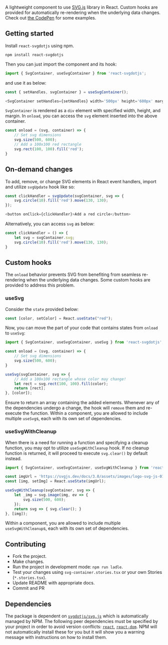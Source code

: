 A lightweight component to use [SVG.js](https://svgjs.dev/docs/3.1/) library in React. Custom hooks are provided for automatically re-rendering when the underlying data changes. Check out [the CodePen](https://codepen.io/Mohamad-Mehdi-Rajaei/pen/poBdRBO) for some examples.

## Getting started

Install `react-svgdotjs` using npm.

```shell
npm install react-svgdotjs
```

Then you can just import the component and its hook:

```js
import { SvgContainer, useSvgContainer } from 'react-svgdotjs';
```

and use it as below:

```js
const { setHandles, svgContainer } = useSvgContainer();
```

```js
<SvgContainer setHandles={setHandles} width='500px' height='600px' margin='0 auto' onload={onload}/>
```

`SvgContainer` is rendered as a `div` element with specified width, height, and margin. In `onload`, you can access the `svg` element inserted into the above container.

```js
const onload = (svg, container) => {
    // Set svg dimensions 
    svg.size(500, 600);
    // Add a 100x100 red rectangle
    svg.rect(100, 100).fill('red');
}
```

## On-demand changes

To add, remove, or change SVG elements in React event handlers, import and utilize `svgUpdate` hook like so:

```js
const clickHandler = svgUpdate(svgContainer, svg => {
    svg.circle(10).fill('red').move(130, 130);
});
```

```js
<button onClick={clickHandler}>Add a red circle</button>
```

Alternatively, you can access `svg` as below:

```js
const clickHandler = () => {
    let svg = svgContainer.svg;
    svg.circle(10).fill('red').move(130, 130);
}
```

## Custom hooks

The `onload` behavior prevents SVG from benefiting from seamless re-rendering when the underlying data changes. Some custom hooks are provided to address this problem.

### useSvg

Consider the `state` provided below:

```js
const [color, setColor] = React.useState("red");
```

Now, you can move the part of your code that contains states from `onload` to `useSvg`:

```js
import { SvgContainer, useSvgContainer, useSvg } from 'react-svgdotjs';
```

```js
const onload = (svg, container) => {
    // Set svg dimensions 
    svg.size(500, 600);
}

useSvg(svgContainer, svg => {
    // Add a 100x100 rectangle whose color may change!
    let rect = svg.rect(100, 100).fill(color);
    return [rect];
}, [color]);
```

Ensure to return an array containing the added elements. Whenever any of the dependencies undergo a change, the hook will `remove` them and re-execute the function. Within a component, you are allowed to include multiple `useSvg`s, each with its own set of dependencies.

### useSvgWithCleanup

When there is a need for running a function and specifying a cleanup function, you may opt to utilize `useSvgWithCleanup` hook. If no cleanup function is returned, it will proceed to execute `svg.clear()` by default instead.
```js
import { SvgContainer, useSvgContainer, useSvgWithCleanup } from 'react-svgdotjs';
```

```js
const imgUrl = 'https://svgjs.dev/docs/3.0/assets/images/logo-svg-js-01d-128.png';
const [img, setImg] = React.useState(imgUrl);

useSvgWithCleanup(svgContainer, svg => {
    let _img = svg.image(img, ev => {
        svg.size(500, 600);
    });
    return svg => { svg.clear(); }
}, [img]);
```

Within a component, you are allowed to include multiple `useSvgWithCleanup`s, each with its own set of dependencies.

## Contributing

- Fork the project.
- Make changes.
- Run the project in development mode: `npm run ladle`.
- Test your changes using `svg-container.stories.tsx` or your own Stories (`*.stories.tsx`).
- Update README with appropriate docs.
- Commit and PR

## Dependencies

The package is dependent on [`svgdotjs/svg.js`](https://www.npmjs.com/package/@svgdotjs/svg.js) which is automatically managed by NPM. The following peer dependencies must be specified by your project in order to avoid version conflicts:
[`react`](https://www.npmjs.com/package/react),
[`react-dom`](https://www.npmjs.com/package/react-dom).
NPM will not automatically install these for you but it will show you a warning message with instructions on how to install them.

